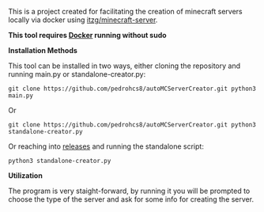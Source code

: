 This is a project created for facilitating the creation of minecraft servers locally via docker using [itzg/minecraft-server](https://hub.docker.com/r/itzg/minecraft-server).

**This tool requires [Docker](https://www.docker.com/) running without sudo**

**Installation Methods**

This tool can be installed in two ways, either cloning the repository and running main.py or standalone-creator.py:

``
git clone https://github.com/pedrohcs8/autoMCServerCreator.git
python3 main.py
``

Or

``
git clone https://github.com/pedrohcs8/autoMCServerCreator.git
python3 standalone-creator.py
``

Or reaching into [releases]() and running the standalone script:

``python3 standalone-creator.py``

**Utilization**

The program is very staight-forward, by running it you will be prompted to choose the type of the server and ask for some info for creating the server.
